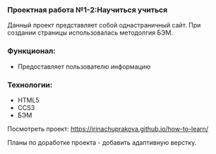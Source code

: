### Проектная работа №1-2:Научиться учиться

Данный проект представляет собой однастраничный сайт. При создании страницы использовалась методолгия БЭМ.

### Функционал:
* Предоставляет пользователю информацию

### Технологии:
* HTML5
* CCS3
* БЭМ

Посмотреть проект: https://irinachuprakova.github.io/how-to-learn/

Планы по доработке проекта - добавить адаптивную верстку.
